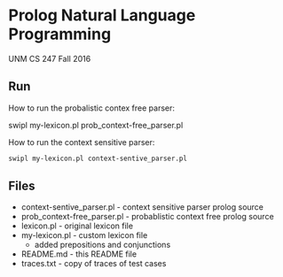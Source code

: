 # Prolog Natural Language Programming

UNM CS 247
Fall 2016

## Run

How to run the probalistic contex free parser:

swipl my-lexicon.pl prob_context-free_parser.pl

How to run the context sensitive parser:

```bash
swipl my-lexicon.pl context-sentive_parser.pl
```

## Files

* context-sentive_parser.pl - context sensitive parser prolog source
* prob_context-free_parser.pl - probablistic context free prolog source
* lexicon.pl - original lexicon file
* my-lexicon.pl - custom lexicon file
    * added prepositions and conjunctions
* README.md - this README file
* traces.txt - copy of traces of test cases
